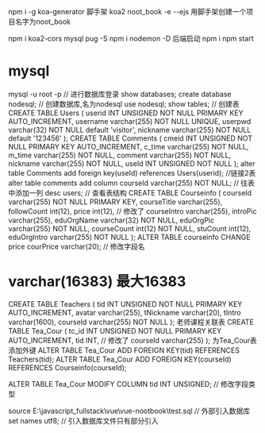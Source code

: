 npm i -g koa-generator 脚手架
koa2 noot_book -e --ejs 用脚手架创建一个项目名字为noot_book

npm i koa2-cors mysql pug -S
npm i nodemon -D
后端启动
npm i
npm start

# mysql
mysql -u root -p // 进行数据库登录
show databases;
create database nodesql; // 创建数据库,名为nodesql
use nodesql;
show tables;
// 创建表 
CREATE TABLE Users
(
userid INT UNSIGNED NOT NULL PRIMARY KEY AUTO_INCREMENT,
username varchar(255) NOT NULL UNIQUE,
userpwd varchar(32) NOT NULL default 'visitor',
nickname varchar(255) NOT NULL default '123456'
);
CREATE TABLE Comments
(
cmeid INT UNSIGNED NOT NULL PRIMARY KEY AUTO_INCREMENT,
c_time varchar(255) NOT NULL,
m_time varchar(255) NOT NULL,
comment varchar(255) NOT NULL,
nickname varchar(255) NOT NULL,
useId INT UNSIGNED NOT NULL
);
alter table Comments add foreign key(useId) references Users(userid); //链接2表
alter table comments add column courseId varchar(255) NOT NULL; // 往表中添加一列
desc users; // 查看表结构
CREATE TABLE Courseinfo
(
courseId varchar(255) NOT NULL PRIMARY KEY,
courseTitle varchar(255),
followCount int(12),
price int(12), // 修改了
courseIntro varchar(255),
introPic varchar(255),
eduOrgName varchar(32) NOT NULL,
eduOrgPic varchar(255) NOT NULL,
courseCount int(12) NOT NULL,
stuCount int(12),
eduOrgIntro varchar(255) NOT NULL
);
ALTER TABLE courseinfo CHANGE price courPrice varchar(20); // 修改字段名
# varchar(16383) 最大16383
CREATE TABLE Teachers
(
tid INT UNSIGNED NOT NULL PRIMARY KEY AUTO_INCREMENT,
avatar varchar(255),
tNickname varchar(20),
tIntro varchar(1600),
courseId varchar(255) NOT NULL
);
老师课程关联表
CREATE TABLE Tea_Cour
(
tc_id INT UNSIGNED NOT NULL PRIMARY KEY AUTO_INCREMENT,
tid INT, // 修改了
courseId varchar(255)
);
为Tea_Cour表添加外键
ALTER TABLE Tea_Cour ADD FOREIGN KEY(tid) REFERENCES Teachers(tid);
ALTER TABLE Tea_Cour ADD FOREIGN KEY(courseId) REFERENCES Courseinfo(courseId);

ALTER TABLE Tea_Cour MODIFY COLUMN tid INT UNSIGNED; // 修改字段类型

source E:\javascript_fullstack\vue\vue-nootbook\test.sql // 外部引入数据库
set names utf8; // 引入数据库文件只有部分引入